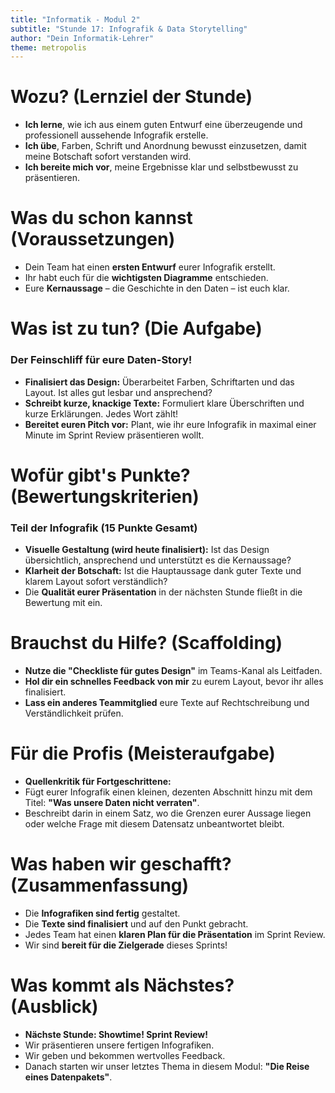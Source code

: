 ```yaml
---
title: "Informatik - Modul 2"
subtitle: "Stunde 17: Infografik & Data Storytelling"
author: "Dein Informatik-Lehrer"
theme: metropolis
---
```


# Wozu? (Lernziel der Stunde)

*   **Ich lerne**, wie ich aus einem guten Entwurf eine überzeugende und professionell aussehende Infografik erstelle.
*   **Ich übe**, Farben, Schrift und Anordnung bewusst einzusetzen, damit meine Botschaft sofort verstanden wird.
*   **Ich bereite mich vor**, meine Ergebnisse klar und selbstbewusst zu präsentieren.

# Was du schon kannst (Voraussetzungen)

*   Dein Team hat einen **ersten Entwurf** eurer Infografik erstellt.
*   Ihr habt euch für die **wichtigsten Diagramme** entschieden.
*   Eure **Kernaussage** – die Geschichte in den Daten – ist euch klar.

# Was ist zu tun? (Die Aufgabe)

### Der Feinschliff für eure Daten-Story!

*   **Finalisiert das Design:** Überarbeitet Farben, Schriftarten und das Layout. Ist alles gut lesbar und ansprechend?
*   **Schreibt kurze, knackige Texte:** Formuliert klare Überschriften und kurze Erklärungen. Jedes Wort zählt!
*   **Bereitet euren Pitch vor:** Plant, wie ihr eure Infografik in maximal einer Minute im Sprint Review präsentieren wollt.

# Wofür gibt's Punkte? (Bewertungskriterien)

### Teil der Infografik (15 Punkte Gesamt)

*   **Visuelle Gestaltung (wird heute finalisiert):** Ist das Design übersichtlich, ansprechend und unterstützt es die Kernaussage?
*   **Klarheit der Botschaft:** Ist die Hauptaussage dank guter Texte und klarem Layout sofort verständlich?
*   Die **Qualität eurer Präsentation** in der nächsten Stunde fließt in die Bewertung mit ein.

# Brauchst du Hilfe? (Scaffolding)

*   **Nutze die "Checkliste für gutes Design"** im Teams-Kanal als Leitfaden.
*   **Hol dir ein schnelles Feedback von mir** zu eurem Layout, bevor ihr alles finalisiert.
*   **Lass ein anderes Teammitglied** eure Texte auf Rechtschreibung und Verständlichkeit prüfen.

# Für die Profis (Meisteraufgabe)

*   **Quellenkritik für Fortgeschrittene:**
*   Fügt eurer Infografik einen kleinen, dezenten Abschnitt hinzu mit dem Titel: **"Was unsere Daten nicht verraten"**.
*   Beschreibt darin in einem Satz, wo die Grenzen eurer Aussage liegen oder welche Frage mit diesem Datensatz unbeantwortet bleibt.

# Was haben wir geschafft? (Zusammenfassung)

*   Die **Infografiken sind fertig** gestaltet.
*   Die **Texte sind finalisiert** und auf den Punkt gebracht.
*   Jedes Team hat einen **klaren Plan für die Präsentation** im Sprint Review.
*   Wir sind **bereit für die Zielgerade** dieses Sprints!

# Was kommt als Nächstes? (Ausblick)

*   **Nächste Stunde: Showtime! Sprint Review!**
*   Wir präsentieren unsere fertigen Infografiken.
*   Wir geben und bekommen wertvolles Feedback.
*   Danach starten wir unser letztes Thema in diesem Modul: **"Die Reise eines Datenpakets"**.


